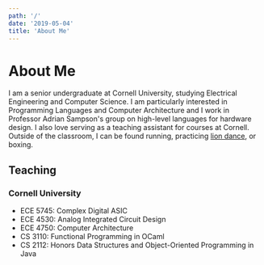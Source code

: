 ```yaml
---
path: '/'
date: '2019-05-04'
title: 'About Me'
---
```


# About Me

I am a senior undergraduate at Cornell University, studying Electrical Engineering and Computer Science. I am particularly interested in Programming Languages and Computer Architecture and I work in Professor Adrian Sampson's group on high-level languages for hardware design. I also love serving as a teaching assistant for courses at Cornell. Outside of the classroom, I can be found running, practicing [lion dance](https://en.wikipedia.org/wiki/Lion_dance), or boxing.

## Teaching

### Cornell University

- ECE 5745: Complex Digital ASIC
- ECE 4530: Analog Integrated Circuit Design
- ECE 4750: Computer Architecture
- CS 3110: Functional Programming in OCaml
- CS 2112: Honors Data Structures and Object-Oriented Programming in Java
